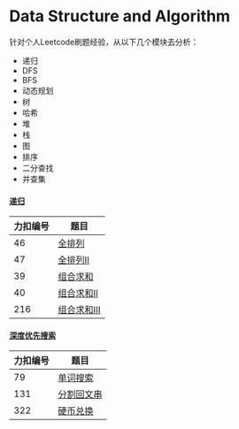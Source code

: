 # Data Structure and Algorithm
针对个人Leetcode刷题经验，从以下几个模块去分析：

+ 递归
+ DFS
+ BFS
+ 动态规划
+ 树
+ 哈希
+ 堆
+ 栈
+ 图
+ 排序
+ 二分查找
+ 并查集

#### [递归](https://github.com/fkcs/Go-Data-Structure-Algorithm/tree/master/recursion)
|  力扣编号 | 题目  |
|  ----  | ----  |
| 46  | [全排列](https://github.com/fkcs/Go-Data-Structure-Algorithm/blob/master/recursion/lt46.go) |
| 47  | [全排列II](https://github.com/fkcs/Go-Data-Structure-Algorithm/blob/master/recursion/lt47.go) |
| 39  | [组合求和](https://github.com/fkcs/Go-Data-Structure-Algorithm/blob/master/recursion/lt39.go) |
| 40  | [组合求和II](https://github.com/fkcs/Go-Data-Structure-Algorithm/blob/master/recursion/lt40.go) |
| 216  | [组合求和III](https://github.com/fkcs/Go-Data-Structure-Algorithm/blob/master/recursion/lt216.go) |

#### [深度优先搜索](https://github.com/fkcs/Go-Data-Structure-Algorithm/tree/master/dfs)
|  力扣编号 | 题目  |
|  ----  | ----  |
| 79  | [单词搜索](https://github.com/fkcs/Go-Data-Structure-Algorithm/blob/master/dfs/lt79.go) |
| 131  | [分割回文串](https://github.com/fkcs/Go-Data-Structure-Algorithm/blob/master/dfs/lt131.go) |
| 322  | [硬币兑换](https://github.com/fkcs/Go-Data-Structure-Algorithm/blob/master/dfs/lt322.go) |
